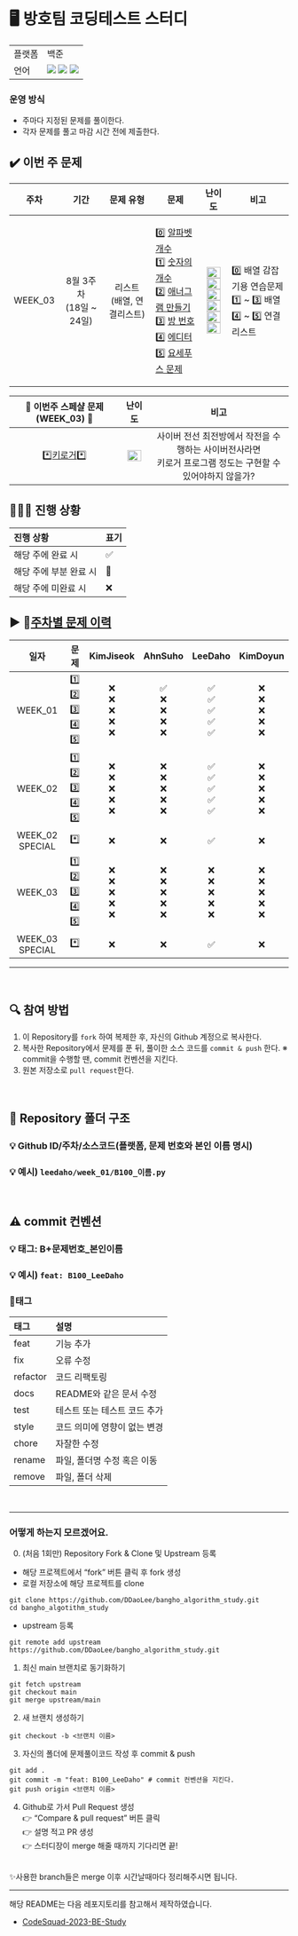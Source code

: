 # 🖥 방호팀 코딩테스트 스터디

<table>
    <td>플랫폼</td>
    <td>백준</td>
  </tr>
  <tr>
    <td>언어</td>
    <td>
        <img src="https://img.shields.io/badge/Python-3776AB?style=for-the-badge&logo=python&logoColor=white">
        <img src="https://img.shields.io/badge/C++-00599C?style=for-the-badge&logo=cplusplus&logoColor=white">
        <img src="https://img.shields.io/badge/Java-007396.svg?&style=for-the-badge&logo=Java&logoColor=white"> 
    </td>
  </tr>
</table>

### 운영 방식

- 주마다 지정된 문제를 풀이한다.
- 각자 문제를 풀고 마감 시간 전에 제출한다.
  
## ✔️ 이번 주 문제

| 주차 | 기간 | 문제 유형 | 문제 | 난이도 | 비고 |
|:---:|:---:|:---:|:---:|:---:|:---:|
| WEEK_03 | 8월 3주차<br>(18일 ~ 24일) | 리스트 <br> (배열, 연결리스트) | <p align=left> 0️⃣ [알파벳 개수](https://www.acmicpc.net/problem/10808) <br> 1️⃣ [숫자의 개수](https://www.acmicpc.net/problem/2577) <br>  2️⃣ [애너그램 만들기](https://www.acmicpc.net/problem/1919) <br> 3️⃣ [방 번호](https://www.acmicpc.net/problem/1475) <br> 4️⃣ [에디터](https://www.acmicpc.net/problem/1406)  <br> 5️⃣ [요세푸스 문제](https://www.acmicpc.net/problem/1158) </p> | <p> <img height="20px" width="25px" src="https://static.solved.ac/tier_small/2.svg"/> <br>   <img height="20px" width="25px" src="https://static.solved.ac/tier_small/4.svg"/> <br>   <img height="20px" width="25px" src="https://static.solved.ac/tier_small/4.svg"/> <br>   <img height="20px" width="25px" src="https://static.solved.ac/tier_small/6.svg"/> <br>   <img height="20px" width="25px" src="https://static.solved.ac/tier_small/9.svg"/> <br> <img height="20px" width="25px" src="https://static.solved.ac/tier_small/7.svg"/> </p> | <p align=left> 0️⃣ 배열 감잡기용 연습문제 <br> 1️⃣ ~ 3️⃣ 배열 <br> 4️⃣ ~ 5️⃣ 연결 리스트 </p>|

  
| 🐛 이번주 스페샬 문제(WEEK_03) 🐛 | 난이도 | 비고 |
|:-----------------:|:----:|:----:|
| *️⃣[키로거](https://www.acmicpc.net/problem/5397)*️⃣  |  <img height="20px" width="25px" src="https://static.solved.ac/tier_small/9.svg"/>  | 사이버 전선 최전방에서 작전을 수행하는 사이버전사라면<br> 키로거 프로그램 정도는 구현할 수 있어야하지 않을가? |


## 🧑🏻‍💻 진행 상황

| 진행 상황            | 표기  |
|:-----------------|:----|
| 해당 주에 완료 시       | ✅   |
| 해당 주에 부분 완료 시    | 🔢  |
| 해당 주에 미완료 시      | ❌   |


## ▶ 📝[주차별 문제 이력](https://github.com/DDaoLee/bangho_algorithm_study/blob/main/docs/weekly_progress.md)



| 일자 | 문제 | KimJiseok | AhnSuho | LeeDaho | KimDoyun |
|:-------:|:-------:|:-------:|:-------:|:-------:|:-------:|
| WEEK_01  | 1️⃣<br>2️⃣<br>3️⃣<br>4️⃣<br>5️⃣   |    ❌<br>❌<br>❌<br>❌<br>❌    |     ✅<br>❌<br>❌<br>❌<br>❌     |     ✅<br>✅<br>✅<br>✅<br>✅     |     ❌<br>❌<br>❌<br>❌<br>❌     |    
| WEEK_02  | 1️⃣<br>2️⃣<br>3️⃣<br>4️⃣<br>5️⃣   |    ❌<br>❌<br>❌<br>❌<br>❌    |     ❌<br>❌<br>❌<br>❌<br>❌     |     ✅<br>✅<br>✅<br>✅<br>✅     |     ❌<br>❌<br>❌<br>❌<br>❌     |  
| WEEK_02 SPECIAL  | *️⃣  |    ❌    |     ❌     |     ✅     |     ❌     |  
| WEEK_03  | 1️⃣<br>2️⃣<br>3️⃣<br>4️⃣<br>5️⃣  |    ❌<br>❌<br>❌<br>❌<br>❌    |     ❌<br>❌<br>❌<br>❌<br>❌     |     ❌<br>❌<br>❌<br>❌<br>❌     |     ❌<br>❌<br>❌<br>❌<br>❌     |   
| WEEK_03 SPECIAL  | *️⃣  |    ❌    |     ❌     |     ✅     |     ❌     |   
---

<br>

## 🔍 참여 방법

1. 이 Repository를 `fork` 하여 복제한 후, 자신의 Github 계정으로 복사한다.
2. 복사한 Repository에서 문제를 푼 뒤, 풀이한 소스 코드를 `commit & push` 한다. ※ commit을 수행할 땐, commit 컨벤션을 지킨다.
3. 원본 저장소로 `pull request`한다. 
<br/>

## 📁 Repository 폴더 구조
### 💡 Github ID/주차/소스코드(플랫폼, 문제 번호와 본인 이름 명시)
### 💡 예시)  `leedaho/week_01/B100_이름.py`

<br>

## ⚠️ commit 컨벤션
### 💡 태그: B+문제번호_본인이름
### 💡 예시) `feat: B100_LeeDaho`
### 📌태그
| 태그       | 설명                      |
|:---------|:------------------------|
| feat     | 기능 추가               |
| fix      | 오류 수정                     |
| refactor | 코드 리팩토링                 |
| docs     | README와 같은 문서 수정        |
| test     | 테스트 또는 테스트 코드 추가  |
| style    | 코드 의미에 영향이 없는 변경  |
| chore    | 자잘한 수정                  |
| rename   | 파일, 폴더명 수정 혹은 이동        |
| remove   | 파일, 폴더 삭제                   |


<br/>

---

### 어떻게 하는지 모르겠어요.

0. (처음 1회만) Repository Fork & Clone 및 Upstream 등록
- 해당 프로젝트에서 “fork” 버튼 클릭 후 fork 생성
- 로컬 저장소에 해당 프로젝트를 clone
```
git clone https://github.com/DDaoLee/bangho_algorithm_study.git
cd bangho_algotithm_study
```
   - upstream 등록
```
git remote add upstream https://github.com/DDaoLee/bangho_algorithm_study.git
```
1. 최신 main 브랜치로 동기화하기
```
git fetch upstream
git checkout main
git merge upstream/main
```
2. 새 브랜치 생성하기
```
git checkout -b <브랜치 이름>
```
3. 자신의 폴더에 문제풀이코드 작성 후 commit & push
```
git add .
git commit -m "feat: B100_LeeDaho" # commit 컨벤션을 지킨다.
git push origin <브랜치 이름>
```
4. Github로 가서 Pull Request 생성
<br>👉 “Compare & pull request” 버튼 클릭
<br>👉 설명 적고 PR 생성
<br>👉 스터디장이 merge 해줄 때까지 기다리면 끝!
<br>
✨사용한 branch들은 merge 이후 시간날때마다 정리해주시면 됩니다.

---

해당 README는 다음 레포지토리를 참고해서 제작하였습니다.

- [CodeSquad-2023-BE-Study](https://github.com/CodeSquad-2023-BE-Study/Algorithm-Study/blob/main/README.md)
